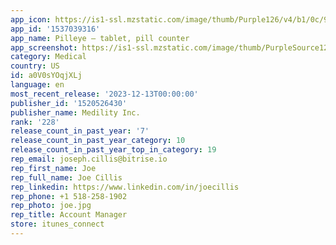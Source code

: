 ```yaml
---
app_icon: https://is1-ssl.mzstatic.com/image/thumb/Purple126/v4/b1/0c/9e/b10c9e6f-cded-ad8c-73b2-5e8af7bac5f9/AppIcon-0-0-1x_U007ephone-0-10-0-85-220.png/1024x1024bb.png
app_id: '1537039316'
app_name: Pilleye – tablet, pill counter
app_screenshot: https://is1-ssl.mzstatic.com/image/thumb/PurpleSource123/v4/ca/0c/68/ca0c6887-6bdc-97bb-22f3-ab9c8a253a1e/6f99f073-ba91-4502-8a55-a0a78850c0ab_6.5_a_E_01.png/1284x2778bb.png
category: Medical
country: US
id: a0V0sYOqjXLj
language: en
most_recent_release: '2023-12-13T00:00:00'
publisher_id: '1520526430'
publisher_name: Medility Inc.
rank: '228'
release_count_in_past_year: '7'
release_count_in_past_year_category: 10
release_count_in_past_year_top_in_category: 19
rep_email: joseph.cillis@bitrise.io
rep_first_name: Joe
rep_full_name: Joe Cillis
rep_linkedin: https://www.linkedin.com/in/joecillis
rep_phone: +1 518-258-1902
rep_photo: joe.jpg
rep_title: Account Manager
store: itunes_connect
---
```

